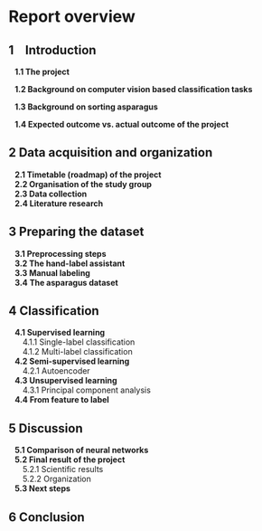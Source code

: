 # Report overview

## 1 &ensp; Introduction  
&ensp; **1.1 The project**  
  
&ensp; **1.2 Background on computer vision based classification tasks**  
  
&ensp; **1.3 Background on sorting asparagus**  
  
&ensp; **1.4 Expected outcome vs. actual outcome of the project**  

## 2  Data acquisition and organization
&ensp; **2.1 Timetable (roadmap) of the project**  
&ensp; **2.2 Organisation of the study group**  
&ensp; **2.3 Data collection**  
&ensp; **2.4 Literature research**  

## 3  Preparing the dataset
&ensp; **3.1 Preprocessing steps**  
&ensp; **3.2 The hand-label assistant**  
&ensp; **3.3 Manual labeling**  
&ensp; **3.4 The asparagus dataset**  

## 4  Classification
&ensp; **4.1 Supervised learning**  
&ensp;&ensp;&ensp; 4.1.1 Single-label classification  
&ensp;&ensp;&ensp; 4.1.2 Multi-label classification  
&ensp; **4.2 Semi-supervised learning**  
&ensp;&ensp;&ensp; 4.2.1 Autoencoder  
&ensp; **4.3 Unsupervised learning**  
&ensp;&ensp;&ensp; 4.3.1 Principal component analysis  
&ensp; **4.4 From feature to label**  

## 5  Discussion
&ensp; **5.1 Comparison of neural networks**  
&ensp; **5.2 Final result of the project**  
&ensp;&ensp;&ensp; 5.2.1 Scientific results  
&ensp;&ensp;&ensp; 5.2.2 Organization  
&ensp; **5.3 Next steps**  

## 6  Conclusion
